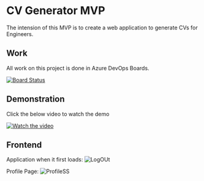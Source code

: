 # CV Generator MVP

The intension of this MVP is to create a web application to generate CVs for Engineers.

## Work

All work on this project is done in Azure DevOps Boards.

[![Board Status](https://dev.azure.com/Eng-Resume-Generator/7b3f9b98-38d3-4ca7-a7d7-418f52194357/be0bcdaa-b49f-424a-a77a-0ac6fd6eadd2/_apis/work/boardbadge/ac024d15-e7b0-4f67-a6a8-8f5b7a18a83c?columnOptions=1)](https://dev.azure.com/Eng-Resume-Generator/7b3f9b98-38d3-4ca7-a7d7-418f52194357/_boards/board/t/be0bcdaa-b49f-424a-a77a-0ac6fd6eadd2/Microsoft.EpicCategory/)

## Demonstration

Click the below video to watch the demo

[![Watch the video](https://i.imgur.com/xcmApFC.gifv)](https://youtu.be/aG7UDhzIfwo)

## Frontend

Application when it first loads:
![LogOUt](https://i.imgur.com/1dBZ1sL.png)

Profile Page:
![ProfileSS](https://i.imgur.com/ZkTSdAc.png)


